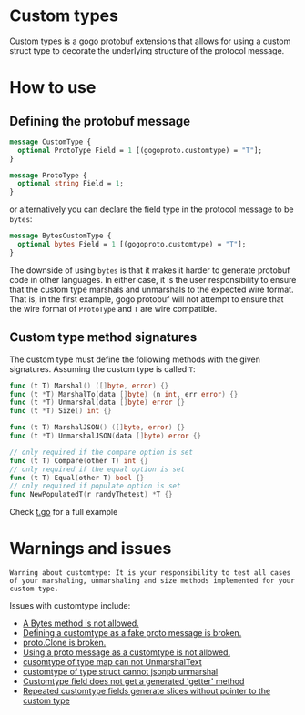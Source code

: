 # Custom types

Custom types is a gogo protobuf extensions that allows for using a custom
struct type to decorate the underlying structure of the protocol message.

# How to use

## Defining the protobuf message

```proto
message CustomType {
  optional ProtoType Field = 1 [(gogoproto.customtype) = "T"];
}

message ProtoType {
  optional string Field = 1;
}
```

or alternatively you can declare the field type in the protocol message to be
`bytes`:

```proto
message BytesCustomType {
  optional bytes Field = 1 [(gogoproto.customtype) = "T"];
}
```

The downside of using `bytes` is that it makes it harder to generate protobuf
code in other languages. In either case, it is the user responsibility to
ensure that the custom type marshals and unmarshals to the expected wire
format. That is, in the first example, gogo protobuf will not attempt to ensure
that the wire format of `ProtoType` and `T` are wire compatible.

## Custom type method signatures

The custom type must define the following methods with the given
signatures. Assuming the custom type is called `T`:

```go
func (t T) Marshal() ([]byte, error) {}
func (t *T) MarshalTo(data []byte) (n int, err error) {}
func (t *T) Unmarshal(data []byte) error {}
func (t *T) Size() int {}

func (t T) MarshalJSON() ([]byte, error) {}
func (t *T) UnmarshalJSON(data []byte) error {}

// only required if the compare option is set
func (t T) Compare(other T) int {}
// only required if the equal option is set
func (t T) Equal(other T) bool {}
// only required if populate option is set
func NewPopulatedT(r randyThetest) *T {}
```

Check [t.go](test/t.go) for a full example

# Warnings and issues

`Warning about customtype: It is your responsibility to test all cases of your marshaling, unmarshaling and size methods implemented for your custom type.`

Issues with customtype include:
  * <a href="https://github.com/temporalio/gogo-protobuf/issues/199">A Bytes method is not allowed.<a/>
  * <a href="https://github.com/temporalio/gogo-protobuf/issues/132">Defining a customtype as a fake proto message is broken.</a>
  * <a href="https://github.com/temporalio/gogo-protobuf/issues/147">proto.Clone is broken.</a>
  * <a href="https://github.com/temporalio/gogo-protobuf/issues/125">Using a proto message as a customtype is not allowed.</a>
  * <a href="https://github.com/temporalio/gogo-protobuf/issues/200">cusomtype of type map can not UnmarshalText</a>
  * <a href="https://github.com/temporalio/gogo-protobuf/issues/201">customtype of type struct cannot jsonpb unmarshal</a>
  * <a href="https://github.com/temporalio/gogo-protobuf/issues/477">Customtype field does not get a generated 'getter' method</a>
  * <a href="https://github.com/temporalio/gogo-protobuf/issues/478">Repeated customtype fields generate slices without pointer to the custom type </a>
